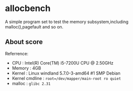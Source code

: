 # allocbench
A simple program set to test the memory subsystem,including malloc(),pagefault and so on.

## About score
Referrence:
 - CPU : Intel(R) Core(TM) i5-7200U CPU @ 2.50GHz 
 - Memory : 4GB
 - Kernel : Linux windland 5.7.0-3-amd64 #1 SMP Debian
 - Kernel cmdline : `root=/dev/mapper/main-root ro quiet`
 - malloc : `glibc 2.31`
